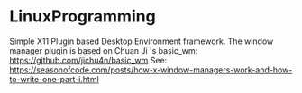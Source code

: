# LinuxProgramming

Simple X11 Plugin based Desktop Environment framework.
The window manager plugin is based on Chuan Ji 's basic_wm: https://github.com/jichu4n/basic_wm
See: https://seasonofcode.com/posts/how-x-window-managers-work-and-how-to-write-one-part-i.html
